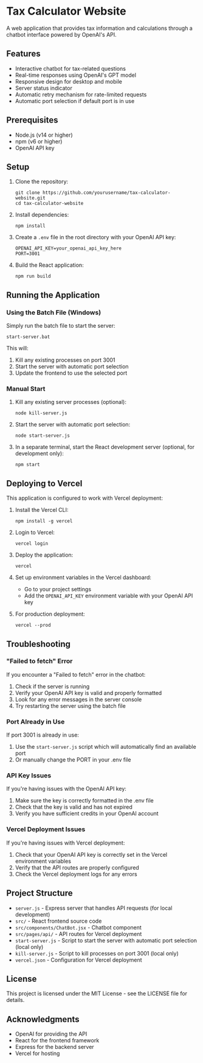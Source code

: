 # Tax Calculator Website

A web application that provides tax information and calculations through a chatbot interface powered by OpenAI's API.

## Features

- Interactive chatbot for tax-related questions
- Real-time responses using OpenAI's GPT model
- Responsive design for desktop and mobile
- Server status indicator
- Automatic retry mechanism for rate-limited requests
- Automatic port selection if default port is in use

## Prerequisites

- Node.js (v14 or higher)
- npm (v6 or higher)
- OpenAI API key

## Setup

1. Clone the repository:
   ```
   git clone https://github.com/yourusername/tax-calculator-website.git
   cd tax-calculator-website
   ```

2. Install dependencies:
   ```
   npm install
   ```

3. Create a `.env` file in the root directory with your OpenAI API key:
   ```
   OPENAI_API_KEY=your_openai_api_key_here
   PORT=3001
   ```

4. Build the React application:
   ```
   npm run build
   ```

## Running the Application

### Using the Batch File (Windows)

Simply run the batch file to start the server:
```
start-server.bat
```

This will:
1. Kill any existing processes on port 3001
2. Start the server with automatic port selection
3. Update the frontend to use the selected port

### Manual Start

1. Kill any existing server processes (optional):
   ```
   node kill-server.js
   ```

2. Start the server with automatic port selection:
   ```
   node start-server.js
   ```

3. In a separate terminal, start the React development server (optional, for development only):
   ```
   npm start
   ```

## Deploying to Vercel

This application is configured to work with Vercel deployment:

1. Install the Vercel CLI:
   ```
   npm install -g vercel
   ```

2. Login to Vercel:
   ```
   vercel login
   ```

3. Deploy the application:
   ```
   vercel
   ```

4. Set up environment variables in the Vercel dashboard:
   - Go to your project settings
   - Add the `OPENAI_API_KEY` environment variable with your OpenAI API key

5. For production deployment:
   ```
   vercel --prod
   ```

## Troubleshooting

### "Failed to fetch" Error

If you encounter a "Failed to fetch" error in the chatbot:

1. Check if the server is running
2. Verify your OpenAI API key is valid and properly formatted
3. Look for any error messages in the server console
4. Try restarting the server using the batch file

### Port Already in Use

If port 3001 is already in use:

1. Use the `start-server.js` script which will automatically find an available port
2. Or manually change the PORT in your .env file

### API Key Issues

If you're having issues with the OpenAI API key:

1. Make sure the key is correctly formatted in the .env file
2. Check that the key is valid and has not expired
3. Verify you have sufficient credits in your OpenAI account

### Vercel Deployment Issues

If you're having issues with Vercel deployment:

1. Check that your OpenAI API key is correctly set in the Vercel environment variables
2. Verify that the API routes are properly configured
3. Check the Vercel deployment logs for any errors

## Project Structure

- `server.js` - Express server that handles API requests (for local development)
- `src/` - React frontend source code
- `src/components/ChatBot.jsx` - Chatbot component
- `src/pages/api/` - API routes for Vercel deployment
- `start-server.js` - Script to start the server with automatic port selection (local only)
- `kill-server.js` - Script to kill processes on port 3001 (local only)
- `vercel.json` - Configuration for Vercel deployment

## License

This project is licensed under the MIT License - see the LICENSE file for details.

## Acknowledgments

- OpenAI for providing the API
- React for the frontend framework
- Express for the backend server
- Vercel for hosting
